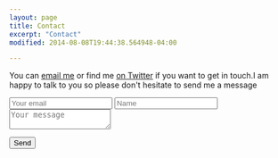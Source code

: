 ```yaml
---
layout: page
title: Contact
excerpt: "Contact"
modified: 2014-08-08T19:44:38.564948-04:00

---
```


You can <a href="mailto:chetan.prajapati@live.com?subject=Hello from statistical-evidence">email me</a> or find me <a href="https://twitter.com/chetan_oxforduk">on Twitter</a> if you want to get in touch.I am happy to talk to you so please don't hesitate to send me a message

<form method="POST" action="http://formspree.io/chetan.prajapati@live.com">  

  <input type="email" name="email" placeholder="Your email">  

  <input type="text" name="name" placeholder="Name">  

<textarea name="message" placeholder="Your message"></textarea>
  <button type="submit">Send</button>
</form>